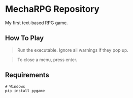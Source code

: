# MechaRPG Repository
My first text-based RPG game.

## How To Play
> Run the executable. Ignore all warnings if they pop up.

> To close a menu, press enter.

## Requirements

    # Windows
    pip install pygame


